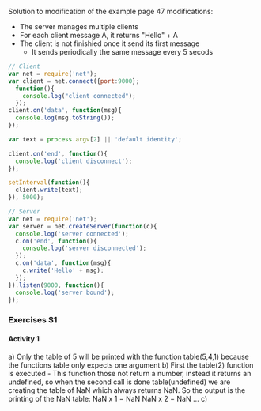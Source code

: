 Solution to modification of the example page 47 modifications:
+ The server manages multiple clients
+ For each client message A, it returns "Hello" + A
+ The client is not finishied once it send its first message
  + It sends periodically the same message every 5 secods

```js
// Client
var net = require('net');
var client = net.connect({port:9000};
  function(){
    console.log("client connected");
  });
client.on('data', function(msg){
  console.log(msg.toString());
});

var text = process.argv[2] || 'default identity';

client.on('end', function(){
  console.log('client disconnect');
});

setInterval(function(){
  client.write(text);
}), 5000);

// Server
var net = require('net');
var server = net.createServer(function(c){
  console.log('server connected');
  c.on('end', function(){
    console.log('server disconnected');
  });
  c.on('data', function(msg){
    c.write('Hello' + msg);
  });
}).listen(9000, function(){
  console.log('server bound');
});
```

### Exercises S1
#### Activity 1
a) Only the table of 5 will be printed with the function table(5,4,1) because the functions table only expects one argument
b) First the table(2) function is executed - This function those not return a number, instead it returns an undefined, so when the second call is done table(undefined) we are creating the table of NaN which always returns NaN. So the output is the printing of the NaN table:
NaN x 1 = NaN
NaN x 2 = NaN
...
c)





















